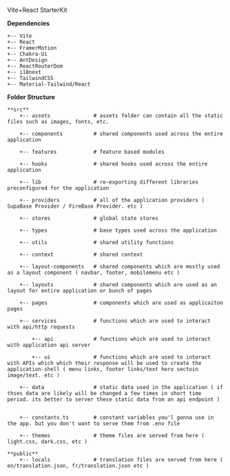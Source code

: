 Vite+React StarterKit

**Dependencies**

    +-- Vite
    +-- React
    +-- FramerMotion
    +-- Chakra-Ui
    +-- AntDesign
    +-- ReactRouterDom
    +-- i18next
    +-- TailwindCSS
    +-- Material-Tailwind/React





**Folder Structure**

    **src**
        +-- assets              # assets folder can contain all the static files such as images, fonts, etc.

        +-- components          # shared components used across the entire application

        +-- features            # feature based modules

        +-- hooks               # shared hooks used across the entire application

        +-- lib                 # re-exporting different libraries preconfigured for the application

        +-- providers           # all of the application providers ( SupaBase Provider / FireBase Provider. etc )

        +-- stores              # global state stores

        +-- types               # base types used across the application

        +-- utils               # shared utility functions

        +-- context             # shared context

        +-- layout-components   # shared components which are mostly used as a layout component ( navbar, footer, mobilemenu etc )

        +-- layouts             # shared components which are used as an layout for entire application or bunch of pages

        +-- pages               # components which are used as applicaiton pages

        +-- services            # functions which are used to interact with api/http requests

            +-- api             # functions which are used to interact with application api server

            +-- ui              # functions which are used to interact with APIs which which their response will be used to create the application-shell ( menu links, footer links/text hero sectoin image/text. etc )

        +-- data                # static data used in the application ( if thses data are likely will be changed a few times in short time period. its better to server these static data from an api endpoint )


        +-- constants.ts        # constant variables you'l gonna use in the app. but you don't want to serve them from .env file

        +-- themes              # theme files are served from here ( light.css, dark.css, etc )

    **public**
        +-- locals              # translation files are served from here ( en/translation.json, fr/translation.json etc )